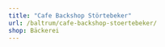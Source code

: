 ```yaml
---
title: "Cafe Backshop Störtebeker"
url: /baltrum/cafe-backshop-stoertebeker/
shop: Bäckerei
---
```

